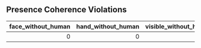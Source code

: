 ## Presence Coherence Violations

|   face_without_human |   hand_without_human |   visible_without_human |
|---------------------:|---------------------:|------------------------:|
|                    0 |                    0 |                       0 |